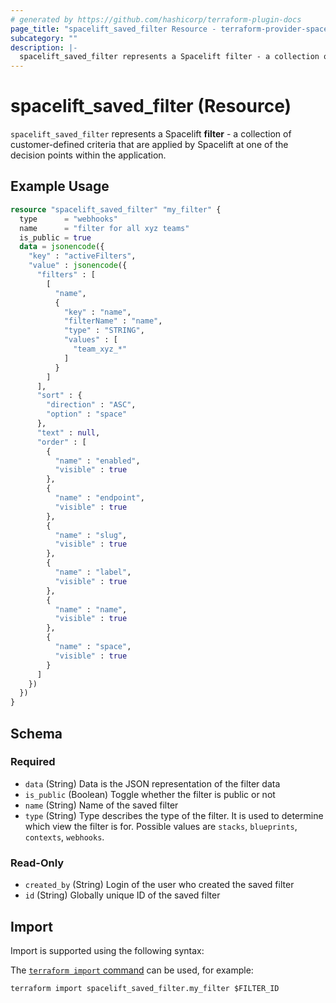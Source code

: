 ```yaml
---
# generated by https://github.com/hashicorp/terraform-plugin-docs
page_title: "spacelift_saved_filter Resource - terraform-provider-spacelift"
subcategory: ""
description: |-
  spacelift_saved_filter represents a Spacelift filter - a collection of customer-defined criteria that are applied by Spacelift at one of the decision points within the application.
---
```


# spacelift_saved_filter (Resource)

`spacelift_saved_filter` represents a Spacelift **filter** - a collection of customer-defined criteria that are applied by Spacelift at one of the decision points within the application.

## Example Usage

```terraform
resource "spacelift_saved_filter" "my_filter" {
  type      = "webhooks"
  name      = "filter for all xyz teams"
  is_public = true
  data = jsonencode({
    "key" : "activeFilters",
    "value" : jsonencode({
      "filters" : [
        [
          "name",
          {
            "key" : "name",
            "filterName" : "name",
            "type" : "STRING",
            "values" : [
              "team_xyz_*"
            ]
          }
        ]
      ],
      "sort" : {
        "direction" : "ASC",
        "option" : "space"
      },
      "text" : null,
      "order" : [
        {
          "name" : "enabled",
          "visible" : true
        },
        {
          "name" : "endpoint",
          "visible" : true
        },
        {
          "name" : "slug",
          "visible" : true
        },
        {
          "name" : "label",
          "visible" : true
        },
        {
          "name" : "name",
          "visible" : true
        },
        {
          "name" : "space",
          "visible" : true
        }
      ]
    })
  })
}
```

<!-- schema generated by tfplugindocs -->
## Schema

### Required

- `data` (String) Data is the JSON representation of the filter data
- `is_public` (Boolean) Toggle whether the filter is public or not
- `name` (String) Name of the saved filter
- `type` (String) Type describes the type of the filter. It is used to determine which view the filter is for. Possible values are `stacks`, `blueprints`, `contexts`, `webhooks`.

### Read-Only

- `created_by` (String) Login of the user who created the saved filter
- `id` (String) Globally unique ID of the saved filter

## Import

Import is supported using the following syntax:

The [`terraform import` command](https://developer.hashicorp.com/terraform/cli/commands/import) can be used, for example:

```shell
terraform import spacelift_saved_filter.my_filter $FILTER_ID
```
